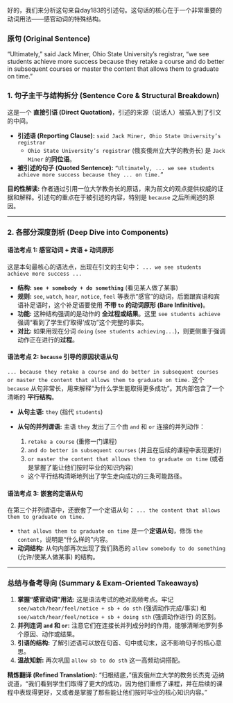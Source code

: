 好的，我们来分析这句来自day183的引述句。这句话的核心在于一个非常重要的动词用法——感官动词的特殊结构。

### **原句 (Original Sentence)**

“Ultimately,” said Jack Miner, Ohio State University’s registrar, “we see students achieve more success because they retake a course and do better in subsequent courses or master the content that allows them to graduate on time.”

### **1. 句子主干与结构拆分 (Sentence Core & Structural Breakdown)**

这是一个 **直接引语 (Direct Quotation)**，引述的来源（说话人）被插入到了引文的中间。

- **引述语 (Reporting Clause):** `said Jack Miner, Ohio State University’s registrar`
  - `Ohio State University’s registrar` (俄亥俄州立大学的教务长) 是 `Jack Miner` 的**同位语**。
- **被引述的句子 (Quoted Sentence):** `“Ultimately, ... we see students achieve more success because they ... on time.”`

**目的性解读:** 作者通过引用一位大学教务长的原话，来为前文的观点提供权威的证据和解释。引述句的重点在于被引述的内容，特别是 `because` 之后所阐述的原因。

------

### **2. 各部分深度剖析 (Deep Dive into Components)**

#### **语法考点 1: 感官动词 + 宾语 + 动词原形**

这是本句最核心的语法点，出现在引文的主句中： `... we see students achieve more success ...`

- **结构:** **`see + somebody + do something`** (看见某人做了某事)
- **规则:** `see`, `watch`, `hear`, `notice`, `feel` 等表示“感官”的动词，后面跟宾语和宾语补足语时，这个补足语要使用 **不带 `to` 的动词原形 (Bare Infinitive)**。
- **功能:** 这种结构强调的是动作的 **全过程或结果**。这里 `see students achieve` 强调“看到了学生们‘取得’成功”这个完整的事实。
- **对比:** 如果用现在分词 `doing` (`see students achieving...`)，则更侧重于强调动作正在进行的**过程**。

#### **语法考点 2: `because` 引导的原因状语从句**

`... because they retake a course and do better in subsequent courses or master the content that allows them to graduate on time.` 这个 `because` 从句非常长，用来解释“为什么学生能取得更多成功”。其内部包含了一个清晰的 **平行结构**。

- **从句主语:** `they` (指代 `students`)

- **从句的并列谓语:** 主语 `they` 发出了三个由 `and` 和 `or` 连接的并列动作：

  1. `retake a course` (重修一门课程)
  2. `and do better in subsequent courses` (并且在后续的课程中表现更好)
  3. `or master the content that allows them to graduate on time` (或者是掌握了能让他们按时毕业的知识内容)

  - 这个平行结构清晰地列出了学生走向成功的三条可能路径。

#### **语法考点 3: 嵌套的定语从句**

在第三个并列谓语中，还嵌套了一个定语从句： `... the content that allows them to graduate on time.`

- `that allows them to graduate on time` 是一个**定语从句**，修饰 `the content`，说明是“什么样的”内容。
- **动词结构:** 从句内部再次出现了我们熟悉的 `allow somebody to do something` (允许/使某人做某事) 的结构。

------

### **总结与备考导向 (Summary & Exam-Oriented Takeaways)**

1. **掌握“感官动词”用法:** 这是语法考试的绝对高频考点。牢记 `see/watch/hear/feel/notice + sb + do sth` (强调动作完成/事实) 和 `see/watch/hear/feel/notice + sb + doing sth` (强调动作进行) 的区别。
2. **并列连词 `and` 和 `or`:** 注意它们在连接长并列成分时的作用，能够清晰地罗列多个原因、动作或结果。
3. **引语的结构:** 了解引述语可以放在句首、句中或句末，这不影响句子的核心意思。
4. **温故知新:** 再次巩固 `allow sb to do sth` 这一高频动词搭配。

**精炼翻译 (Refined Translation):** “归根结底，”俄亥俄州立大学的教务长杰克·迈纳说道，“我们看到学生们取得了更大的成功，因为他们重修了课程，并在后续的课程中表现得更好，又或者是掌握了那些能让他们按时毕业的核心知识内容。”
